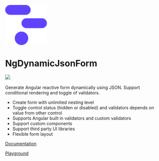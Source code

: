 <img src="https://raw.githubusercontent.com/erqk/ng-dynamic-json-form/refs/heads/main/src/assets/logo.svg
" width=135>

# NgDynamicJsonForm

<a href="https://codeclimate.com/github/erqk/ng-dynamic-json-form/maintainability"><img src="https://api.codeclimate.com/v1/badges/822fd579fde353c1fa47/maintainability" /></a>

Generate Angular reactive form dynamically using JSON. Support conditional rendering and toggle of validators.

- Create form with unlimited nesting level
- Toggle control status (hidden or disabled) and validators depends on value from other control
- Supports Angular built in validators and custom validators
- Support custom components
- Support third party UI libraries
- Flexible form layout

[Documentation](https://erqk.github.io/ng-dynamic-json-form/docs)

[Playground](https://erqk.github.io/ng-dynamic-json-form/playground)
